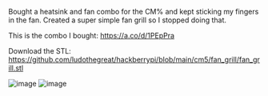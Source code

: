 Bought a heatsink and fan combo for the CM% and kept sticking my fingers in the fan. Created a super simple fan grill so I stopped doing that. 

This is the combo I bought: https://a.co/d/1PEpPra

Download the STL: https://github.com/ludothegreat/hackberrypi/blob/main/cm5/fan_grill/fan_grill.stl

![image](https://github.com/user-attachments/assets/5b46438f-b224-4582-971c-9a142699dd3a)
![image](https://github.com/user-attachments/assets/f56788a4-3c04-46ce-8c47-646e484bf563)
